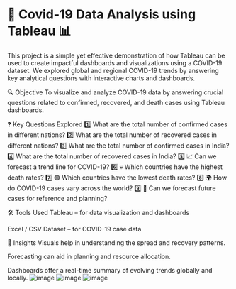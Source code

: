# 🦠 Covid-19 Data Analysis using Tableau 📊
This project is a simple yet effective demonstration of how Tableau can be used to create impactful dashboards and visualizations using a COVID-19 dataset.
We explored global and regional COVID-19 trends by answering key analytical questions with interactive charts and dashboards.

🔍 Objective
To visualize and analyze COVID-19 data by answering crucial questions related to confirmed, recovered, and death cases using Tableau dashboards.

❓ Key Questions Explored
1️⃣ What are the total number of confirmed cases in different nations?
2️⃣ What are the total number of recovered cases in different nations?
3️⃣ What are the total number of confirmed cases in India?
4️⃣ What are the total number of recovered cases in India?
5️⃣ 📈 Can we forecast a trend line for COVID-19?
6️⃣ 💀 Which countries have the highest death rates?
7️⃣ 🟢 Which countries have the lowest death rates?
8️⃣ 🌍 How do COVID-19 cases vary across the world?
9️⃣ 📅 Can we forecast future cases for reference and planning?

🛠️ Tools Used
Tableau – for data visualization and dashboards

Excel / CSV Dataset – for COVID-19 case data

📌 Insights
Visuals help in understanding the spread and recovery patterns.

Forecasting can aid in planning and resource allocation.

Dashboards offer a real-time summary of evolving trends globally and locally.
![image](https://github.com/user-attachments/assets/a0ed0475-0473-4e94-a8c7-e4cd43be33ce)
![image](https://github.com/user-attachments/assets/3f13260d-b0c3-4941-8a13-d55e033dd4dc)
![image](https://github.com/user-attachments/assets/2fcd4fa2-c879-40e5-a797-cbfbd5308dda)

